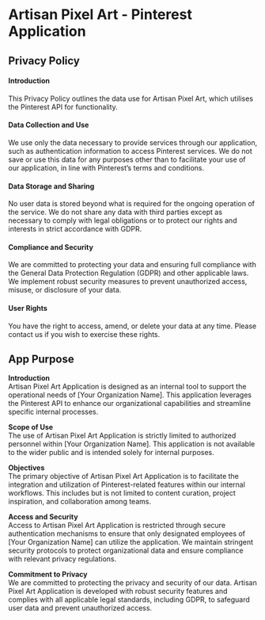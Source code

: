 # Artisan Pixel Art - Pinterest Application

## Privacy Policy
#### Introduction
This Privacy Policy outlines the data use for Artisan Pixel Art, which utilises the Pinterest API for functionality.

#### Data Collection and Use
We use only the data necessary to provide services through our application, such as authentication information to access Pinterest services. We do not save or use this data for any purposes other than to facilitate your use of our application, in line with Pinterest’s terms and conditions.

#### Data Storage and Sharing
No user data is stored beyond what is required for the ongoing operation of the service. We do not share any data with third parties except as necessary to comply with legal obligations or to protect our rights and interests in strict accordance with GDPR.

#### Compliance and Security
We are committed to protecting your data and ensuring full compliance with the General Data Protection Regulation (GDPR) and other applicable laws. We implement robust security measures to prevent unauthorized access, misuse, or disclosure of your data.

#### User Rights
You have the right to access, amend, or delete your data at any time. Please contact us if you wish to exercise these rights.

## App Purpose

**Introduction**  
Artisan Pixel Art Application is designed as an internal tool to support the operational needs of [Your Organization Name]. This application leverages the Pinterest API to enhance our organizational capabilities and streamline specific internal processes.

**Scope of Use**  
The use of Artisan Pixel Art Application is strictly limited to authorized personnel within [Your Organization Name]. This application is not available to the wider public and is intended solely for internal purposes.

**Objectives**  
The primary objective of Artisan Pixel Art Application is to facilitate the integration and utilization of Pinterest-related features within our internal workflows. This includes but is not limited to content curation, project inspiration, and collaboration among teams.

**Access and Security**  
Access to Artisan Pixel Art Application is restricted through secure authentication mechanisms to ensure that only designated employees of [Your Organization Name] can utilize the application. We maintain stringent security protocols to protect organizational data and ensure compliance with relevant privacy regulations.

**Commitment to Privacy**  
We are committed to protecting the privacy and security of our data. Artisan Pixel Art Application is developed with robust security features and complies with all applicable legal standards, including GDPR, to safeguard user data and prevent unauthorized access.

